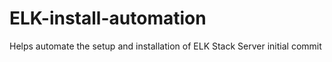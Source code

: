 # ELK-install-automation
Helps automate the setup and installation of ELK Stack Server
initial commit